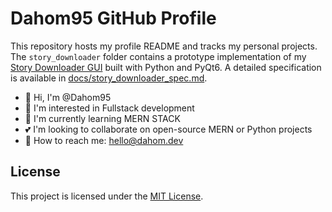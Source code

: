 # Dahom95 GitHub Profile

This repository hosts my profile README and tracks my personal projects. The `story_downloader` folder contains a prototype implementation of my [Story Downloader GUI](https://github.com/Dahom95/dnovel) built with Python and PyQt6. A detailed specification is available in [docs/story_downloader_spec.md](docs/story_downloader_spec.md).

- 👋 Hi, I'm @Dahom95
- 👀 I'm interested in Fullstack development
- 🌱 I'm currently learning MERN STACK
- 💕 I'm looking to collaborate on open-source MERN or Python projects
- 💌 How to reach me: hello@dahom.dev

<!---
Dahom95/Dahom95 is a ✨ special ✨ repository because its `README.md` (this file)
appears on your GitHub profile.
You can click the Preview link to take a look at your changes.
-->

## License

This project is licensed under the [MIT License](LICENSE).
